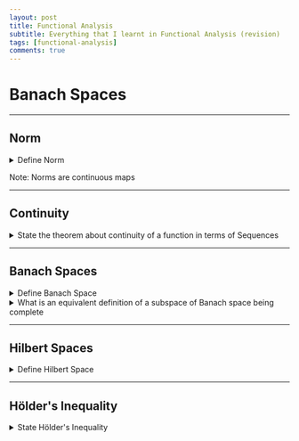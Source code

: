 ```yaml
---
layout: post
title: Functional Analysis
subtitle: Everything that I learnt in Functional Analysis (revision)
tags: [functional-analysis]
comments: true
---
```


# Banach Spaces

---

## Norm

<details>
<summary> Define Norm </summary>
<p> (N1) $\| x \| \geq 0 $ with $\| x \| = 0 \iff x = 0 $ </p>
<p> (N2) $\| \lambda x \| = | \lambda | \| x \| $ </p>
<p> (N3) $\| x + y \| \leq \| x \| + \| y \| $ (Triangle inequality) </p>
</details>

Note: Norms are continuous maps

---

## Continuity

<details> 
<summary> State the theorem about continuity of a function in terms of Sequences  </summary>
<b>Proposition:</b> A function $ f : (X, \| . \|_X) \to (Y, \| . \|_Y) $ is <b>continuous</b> if and only if $\forall x \in X $ and <b>every sequence</b> $ (x_n) $ in $ X $
\[ x_n \to x \implies f(x_n) \to f(x) \]
</details>

---

## Banach Spaces

<details>
<summary> Define Banach Space</summary>
<p> A <b>Normed space</b> $ (X, \| . \|) $ is a <b> Banach Space</b> if it is <b>Complete</b>, i.e every Cauchy Sequence in $X$ converges in X. </p>

</details>

<details> <summary>What is an equivalent definition of a subspace of Banach space being complete</summary>
    <p><b>Proposition: </b> Let $(X, \| . \|) $ be a Banach space, $ Y \subseteq X $ is a subspace of $X$. Then $ (Y, \| . \| ) $ is <b>Complete</b> iff $ Y \subseteq X $ is <b>closed</b> in $X$. </p>

    <p><b>Proof:</b> $\Rightarrow $ Let $ (y_n) $ be a sequence in $Y$ such that $y_n \to x \in X $. Then $(y_n)$ is Cauchy in $Y$ and by <b>uniqueness of limits</b> $y = x \in Y $. Thus $Y$ is <b>complete</b> </p>

    <p>$\Leftarrow$ If $(y_n)$ is a cauchy sequence in $(Y, \| . \|)$, then it is also a cauchy sequence in $(X, \| .\| ) $ and since $X$ is complete therefore $y_n \to x \in X $. But as $Y$ is closed (by assumption), it must be that $x \in Y$. Hence $(Y, \| . \|)$ is <b>complete</b> </p>

</details>

---

## Hilbert Spaces

<details> <summary> Define Hilbert Space</summary>
<p> A <b>Hilbert Space</b> is an <b>inner product space</b> $(X, \langle \cdot , \cdot \rangle)$ which is <b>complete</b> with respect to the <b>induced norm</b> $\| x \| = {\langle x, x \rangle}^\frac{1}{2} $ 

</p>

</details>

---

## Hölder's Inequality
<details> <summary> State Hölder's Inequality </summary>
<p> <b>Lemma:</b> 
Let $ 1 \leq p \lneq q \leq \infty $ be <b> conjugates exponents </b> i.e $ \frac{1}{p} + \frac{1}{q} = 1 $ (note: $\frac{1}{\infty} = 0 $). Then:
</p>
    <details> <summary> Euclidean Space form </summary>
        <p>
        1. $\forall x, y \in \mathbb{R}^n $ we have $ \abs{\sum_{i=1}^n x_i y_i } \leq \norm{x}{}_p \norm{y}{}_q $
        </p>
        <details> <summary> <b>Proof:</b></summary>
        <p>

        </p>
        </details>
    </details>
    <details> <summary> Sequence Space form </summary>
        <p>
        2. $\forall (x_n) $ in $ \ell^p $ and $ \forall (y_n)$ in $\ell^q$ the series $\sum_{i=1}^\infty x_i y_i $ converges absolutely and furthermore $\abs{\sum_{i=1}^\infty x_i y_i} \leq \norm{(x_n)}{}_{\ell^p} \cdot \norm{(y_n)}{}_{\ell^q}$
        </p>
        <details> <summary> <b>Proof:</b></summary>
        <p>

        </p>
        </details>
    </details>
    <details> <summary> Function Space form </summary>
    <p>
    3. If $ f \in L^p(\Omega)$ and $g \in L^q(\Omega)$ then $f \cdot g$ is integrable and $\abs{\int_{\Omega} f \cdot g } \leq \norm{f}{}_{L^p} \cdot \norm{g}{}_{L^q}$
    </p>
    </details>
    <details> <summary> <b>Proof:</b></summary>
    <p>

    </p>
    </details>
</details>

---

## Completeness

<details> 
    <summary> State the equivalent condition that a normed space is complete </summary>

    <b>Lemma:</b> Let $(x_n)$ be a <b>cauchy sequence</b> in a <b>normed space</b> $(X, \norm{\cdot}{})$. Then the following statements are equivalent:


    1. $(x_n)$ <b>converges</b>

    2. $(x_n)$ has a <b>convergent subsequence</b>.

        <details>
            <summary> <b>Proof:</b></summary>
            <p>
            $\Rightarrow$: (i) $ \implies $ (ii) is trivial.
            </p>
            <p>
            $\Leftarrow$: Suppose that <b>there exists</b> a <b>convergent subsequence</b> $ ( x_{n_k} ) $ such that $(x_{n_k}) \to x \in X$.
            Given any $\epsilon > 0$, $ \exists N \in \mathbb{N} $ such that $\forall n,m \geq N$ then $\norm{x_n - x_m}{} < \frac{\epsilon}{2}$ <br/>
            Furthermore, we can choose $ K \in \mathbb{N} $ such that $ \forall k \geq K $, $\norm{x_{n_k} - x}{} < \frac{\epsilon}{2}$. Then for 
            $n \geq N$, we can choose $k \geq K$ such that $n_k \geq N$ which gives:
            $$
                \norm{x_n - x}{} \leq \norm{x - x_{n_k}} + \norm{x_n - x_{n_k}} < 2 \frac{\epsilon}{2} = \epsilon

            $$
            </p>
        </details>

</details>

---

## Equivalent definition of Banach spaces
<details> <summary> What is the equivalent definition of a Banach Space in terms of Absolute convergence </summary>
<p> <b>Proposition:</b> 
Let $(X, \norm{\cdot})$ is a normed vector space. Then the following statements are equivalent:
</p>
<ol>
<li>$(X, \norm{\cdot})$ is a Banach Space.</li>
<li>Absolute convergence of series implies convergence in the space, i.e. for sequence $(x_n)$ in $X$ and corresponding partial sums $ s_n := \sum_{k=1}^n x_k $
we have that 
$$
\sum_{k=1}^\infty \norm{x_k} < \infty \implies s_n \to s \in X
$$
</li>
</ol>
    <details> <summary> <b>Proof:</b></summary>
    <p>
        $\Rightarrow$: If $\sum_{n=1}^\infty \norm{x_n} < \infty $ then $s_n$ is Cauchy because 
        $$
        \norm{s_n - s_m} = \norm{\sum_{k=n+1}^m x_k} \leq \sum_{k=n+1}^m \norm{x_k}
        $$
        and finally $ \exists N \in \mathbb{N} $ such that $\forall n,m \geq N$, $\sum_{k=N+1}^\infty \norm{x_k} \to 0$ as $N \to \infty$
        and so $\sum_{k=n+1}^m \norm{x_k} \leq \sum_{k=N+1}^\infty \norm{x_k} \to 0$.
        Finally since $X$ is a banach space therefore $s_n \to s \in X$
    </p>
    <p>
        $\Leftarrow$: Let $(x_n)$ be a Cauchy sequeunce in $X$. Choose a subsequence $(x_{n_k})$ such that $\norm{x_{n_k} - x_{n_{k+1}}} \leq 2^{-k}$.
        This is possible because $(x_n)$ is cauchy. Then $\sum_{k=1}^\infty \norm{x_{n_{k+1}} - x_{n_k}} \leq 1 < \infty$. So by our assumption,
        $\sum_{k=1}^\infty x_{n_{k+1}} - x_{n_k}$ converges. Thus, $x_{n_k} = x_{n_1} + \sum{i=1}^{k-1} x_{n_{i+1}} - x_{n_i}$ converges.
        Therefore, by proposition above describing equivalent definition of Banach spaces, we have that $(x_n)$ converges thus $X$ is a Banach space.
    </p>
    </details>
</details>

---


# Bounded Linear Operators

---

## Bounded Linear Operator
<details> <summary> Define Bounded Linear Operator </summary>
    <p>
    Let $(X, \norm{\cdot}{}_X)$ and $(Y, \norm{\cdot}{}_Y)$ be normed vector spaces (always assumed over the same field \mathbb{F}).
    Then we say that $T : X \to Y$  is a bounded linear operator (aka bounded linear transformation) if $T$ is linear (i.e. $T(x + ay) = T(x) + aT(y)$ $\forall x,y \in X$, $a \in \mathbb{F}$ 
    and $T$ has the property that there exists $M \in \mathbb{R}$ such that $ \forall x \in X$ $\norm{Tx}{}_Y \leq M \norm{x}{}_X$  .
    
    </p>
</details>
<details> <summary> Set of bounded operator notation </summary>
    <p>
    We let $L(X,Y) := \{T: X \to Y \  \text{bounded linear operator} \} $ which we equip with the so called operator norm which is 
    defined to be $\norm{T} := \inf{\{M : \norm{Tx}{}_Y \leq M \norm{x}{}_X \ \forall x \} }$
    </p>
    <p> Remark: $\norm{\cdot}{}_{L(X,Y)}$ is the only norm on $L(X,Y)$ (that we use). </p>
    <p> Remark: $L(X,Y) = L(X)$ notation wise. </p>

</details>

---

## Equivalent definitions of Bounded linear operators
<details> <summary> State 6 equivalend definitions of bounded linear operators</summary>
<p> 
    <b>Proposition:</b> 
    Let $X$ and $Y$ be normed vector spaces and let $T: X \to Y$ be a linear map. Then the following statements are equivalent:
    <ol>
        <li>$T$ is Uniformly continuous</li>
        <li>$T$ is Lipschitz continuous</li>
        <li>$T$ is continuous </li>
        <li>$T$ is  conituous at $x_0 = 0$ </li>
        <li>$\forall x \in X$ there exists $K \in \mathbb{R}^{\geq 0} $ such that $\norm{T(x)} \leq K$ </li>
        <li>$T \in L(X,Y)$ </li>
    </ol>

</p>
<p>
    <details> <summary> <b>Proof:</b></summary>
    <p>
        1 $ \implies $ 2 $ \implies $ 3 $ \implies $ 4, by prelim analysis (trivial to prove using epsilon delta)
    </p>

    <p>
        $4 \Rightarrow 5$:
        As $T$ is continuous at $x_0 = 0$, take $\epsilon = 1$, $\exists \delta > 0$ such that $\norm{T(x)} < 1$ when $x \in X$ and $\norm{x} < \delta$.
        Let $\omega \in X$ with $\norm{\omega} \leq 1$. Now, $\norm{\frac{\delta \omega}{2}} \leq \frac{\delta}{2} \norm{\omega} \leq \frac{\delta}{2} < \delta$.
        Thus $\norm{T\left(\frac{\delta \omega}{2}\right)} < 1$ and as $T$ is linear, therefore $T\left(\frac{\delta \omega}{2}\right) = \frac{\delta}{2} T(\omega)$.
        So take $K = \frac{2}{\delta}$ which gives that $T$ satisfies (5).
    </p> 
    <p>
        $5 \Rightarrow 6$:
        Let $K$ be such that $\norm{T(x)} \leq K$ for $x \in X$ such that $\norm{x} \leq 1$. Since $T(0) = 0$ (as $T$ is linear), therefore 
        $\norm{T(0)} \leq K \norm{0}$. Let $ y \in X$ such that $y \neq 0$ and as $\norm{\frac{y}{\norm{y}}} = 1$, so $\norm{T\left(\frac{y}{\norm{y}}\right)} \leq K $
        and therefore $\norm{T(y)} \leq K \norm{y}$. Thus $T \in L(X,Y)$
    </p>
    <p>
        $6 \Rightarrow 1$:
        $T$ is a bounded linear operator so, $\forall x, y \in X$, $\exits K \in \mathbb{R}$ such that $\norm{T(x) - T(y)} = \norm{T(x-y)} \leq K \norm{x-y}$.
        Fix $\epsilon > 0$ and let $\delta = \frac{\epsilon}{K}$. Then for $x,y \in X$ with $\norm{x-y} < \delta$, $\norm{T(x) - T(y)} \leq K \norm{x - y} < k \cdot \delta = \epsilon $.
        Hence $T$ is uniformly continuous.
    </p>
    </details>

</p>
</details>


---
<!-- 
# Template for new Theorem proof block
<details> <summary> Statement </summary>
<p> <b>Proposition:</b> 

</p>
    <details> <summary> <b>Proof:</b></summary>
    <p>

    </p>
    </details>


</details>
 -->

